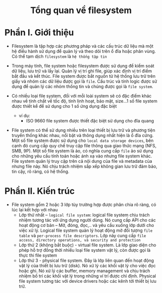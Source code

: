 <h1 align="center">Tổng quan về filesystem</h1>

# Phần I. Giới thiệu

- Filesystem là tập hợp các phương pháp và các cấu trúc dữ liệu mà một hệ điều hành sử dụng để quản lý và theo dõi trên ổ đĩa hoặc phân vùng. Có thể tạm dịch `filesystem` là `hệ thống tập tin`

- Trong máy tính, file system hoặc filesystem được sử dụng để kiểm soát dữ liệu, lưu trữ và lấy lại. Quản lý vị trí ghi file, giúp xác định vị trí điểm bắt đầu và kết thúc. File system được bắt nguồn từ hệ thống lưu trữ trên giấy và nhóm các dữ liệu được gọi là `file`. Cấu trúc và tính logic được sử dụng để quản lý các nhóm thống tin và chúng được gọi là `file system`.

- Có nhiều loại file system, đối với mỗi loài system sẽ có đặc điểm khác nhau về tính chất về tốc độ, tính linh hoạt, bảo mật, size...1 số file system được thiết kể để sử dụng cho 1 số ứng dụng đặc biệt
  - ví dụ:
    - ISO 9660 file system được thiết đặc biệt sử dụng cho đĩa quang

- File system có thể sử dụng nhiều trên loại thiết bị lưu trữ và phương tiện truyền thống khác nhau, nổi bật và thông dụng nhất hiện là ổ đĩa cứng. Một số file system được sử dụng cho `local data storage devices`, bên cạnh đó cung cấp quy chế truy cập file thông qua giao thức mạng (NFS, SMB, 9P). Một số file system là ảo, có nghĩa cung cấp `file` ảo sử dụng cho những yêu cấu tính toán hoặc ánh xạ vào nhưng file system khác. File system quản lý truy cập trên cả nội dung của file và metadata của nhưng file này. Nó chịu trách nhiệm sắp xếp không gian lưu trữ đảm bảo, tin cậy, rõ ràng, có hệ thống.

# Phần II. Kiến trúc

- File system gồm 2 hoặc 3 lớp tùy trường hợp được phân chia rõ ràng, có lúc lại kết hợp với nhau
  - Lớp thứ nhất – `logical file system`: logical file system chịu trách nhiệm tương tác với ứng dụng người dùng. Nó cung cấp API cho các hoạt động cơ bản – Mở, đóng, đọc,.. và yêu cầu xuống lớp dưới cho việc xử lý. Logical file system quản lý hoạt động mở đối tượng `file table` và `per-process file descriptors`. Lớp này cung cấp `file access, directory operations, và security and protection`
  - Lớp thứ 2 (không bắt buộc) - virtual file system. Là lớp giao diện cho phép hỗ trợ đồng thời nhiều loại file system vật lý, còn được gọi là thực thi file system
  - Lớp thứ 3 - physical file system. Đây là lớp liên quan đến hoạt động vật lý của thiết bị lưu trữ (disk). Nó xử lý các khối vật lý cho việc đọc hoặc ghi. Nó xử lý các buffer, memory management và chịu trách nhiệm bố trí các khối vật lý trong những ví trí được chỉ định. Physical file system tương tác với device drivers hoặc các kênh tới thiết bị lưu trữ.
